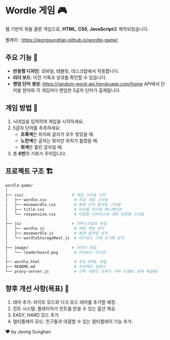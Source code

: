# Wordle 게임 🎮
웹 기반의 워들 클론 게임으로, **HTML**, **CSS**, **JavaScript**로 제작되었습니다.

플레이 : https://jeongsunghan.github.io/wordle-game/

## 주요 기능 🚀
- **반응형 디자인**: 모바일, 태블릿, 데스크탑에서 작동합니다.
- **리더 보드**: 이전 기록과 성과를 확인할 수 있습니다.
- **랜덤 단어 생성**: https://random-word-api.herokuapp.com/home API에서 단어을 받아와 각 게임마다 랜덤한 5글자 단어가 출제됩니다.


## 게임 방법 🎯

1. 닉네임을 입력하여 게임을 시작하세요.
2. 5글자 단어를 추측하세요:
   - **초록색**은 위치와 글자가 모두 맞았을 때.
   - **노란색**은 글자는 맞지만 위치가 틀렸을 때.
   - **회색**은 틀린 글자일 때.
3. 총 **6번**의 기회가 주어집니다.

## 프로젝트 구조 🏗️
```bash
wordle-game/
│
├── css/                     # 게임 스타일 시트
│   ├── wordle.css            # 주요 게임 스타일
│   ├── movewordle.css        # 배경 단어 움직임 스타일
│   ├── title.css             # 타이틀 타이핑 애니메이션
│   └── responsive.css        # 다양한 디바이스에 대한 반응형 스타일
│
├── js/                      # 자바스크립트 파일
│   ├── wordle.js             # 게임 핵심 로직
│   ├── movewordle.js         # 배경 움직임 로직
│   └── wordleStorageRest.js  # 리더보드 기록 초기화 로직
│
├── image/                   # 이미지 파일
│   └── leaderboard.png       # 리더보드 아이콘
│
├── wordle.html               # 주요 HTML 파일
├── README.md                 # 프로젝트 설명서
└── proxy-server.js           # 선택 사항인 프록시 서버 (CORS 문제 해결용)
```

## 향후 개선 사항(목표) 🔮
1. 테마 추가: 라이트 모드와 다크 모드 테마를 추가할 예정.
2. 힌트 시스템: 플레이어가 힌트를 받을 수 있는 옵션 제공.
3. EASY, HARD 모드 추가 
3. 멀티플레이 모드: 친구들과 대결할 수 있는 멀티플레이 기능 추가.

❤️ by Jeong Sunghan
